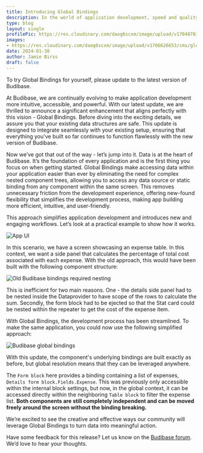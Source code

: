 ```yaml
---
title: Introducing Global Bindings
description: In the world of application development, speed and quality often sit on opposite ends of the spectrum. Yet, we believe they can coexist harmoniously. That's why we're excited to introduce an easier way to create multi-step forms. 
type: blog
layout: single
profilePic: https://res.cloudinary.com/daog6scxm/image/upload/v1704878154/Photos/headshot_aw4uce.png
images:
- https://res.cloudinary.com/daog6scxm/image/upload/v1706626653/cms/globalBindings/globalBindings_ibbjgy.png
date: 2024-01-30
author: Jamie Birss
draft: false
---
```


To try Global Bindings for yourself, please update to the latest version of Budibase.

At Budibase, we are continually evolving to make application development more intuitive, accessible, and powerful. With our latest update, we are thrilled to announce a significant enhancement that aligns perfectly with this vision - Global Bindings. Before diving into the exciting details, we assure you that your existing data structures are safe. This update is designed to integrate seamlessly with your existing setup, ensuring that everything you've built so far continues to function flawlessly with the new version of Budibase.

Now we’ve got that out of the way - let’s jump into it. Data is at the heart of Budibase. It’s the foundation of every application and is the first thing you focus on when getting started. Global Bindings make accessing data within your application easier than ever by eliminating the need for complex nested component trees, allowing you to access any data source or static binding from any component within the same screen. This removes unnecessary friction from the development experience, offering new-found flexibility that simplifies the development process, making app building more efficient, intuitive, and user-friendly.

This approach simplifies application development and introduces new and engaging workflows. Let’s look at a practical example to show how it works. 

![App UI](https://res.cloudinary.com/daog6scxm/image/upload/v1706704026/changelog/globalBindings/bindingsAppUI_b9jm3z.png)

In this scenario, we have a screen showcasing an expense table. In this context, we want a side panel that calculates the percentage of total cost associated with each expense. With the old approach, this would have been built with the following component structure: 

![Old Budibase bindings required nesting](https://res.cloudinary.com/daog6scxm/image/upload/v1706704750/changelog/globalBindings/bindingsOldWay_ig7qrs.webp)

This is inefficient for two main reasons. One - the details side panel had to be nested inside the Dataprovider to have scope of the rows to calculate the sum. Secondly, the form block had to be ejected so that the Stat card could be nested within the repeater to get the cost of the expense item.

With Global Bindings, the development process has been streamlined. To make the same application, you could now use the following simplified approach:

![Budibase global bindings](https://res.cloudinary.com/daog6scxm/image/upload/v1706704750/changelog/globalBindings/bindingsNewWay_o1sfpf.webp)

With this update, the component's underlying bindings are built exactly as before, but global resolution means that they can be leveraged anywhere. 

The `Form block` here provides a binding containing a list of expenses, `Details form block.Fields.Expense`. This was previously only accessible within the internal block settings, but now, in the global context, it can be accessed directly within the neighboring `Table block` to filter the expense list. **Both components are still completely independent and can be moved freely around the screen without the binding breaking.**

We’re excited to see the creative and effective ways our community will leverage Global Bindings to turn data into meaningful action.

Have some feedback for this release? Let us know on the [Budibase forum](https://github.com/Budibase/budibase/discussions). We’d love to hear your thoughts.